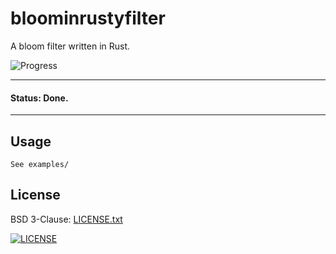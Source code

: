 # bloominrustyfilter

A bloom filter written in Rust.

![Progress](http://progressed.io/bar/100?title=done)

---
#### Status: Done.
----

## Usage
```
See examples/
```

## License
BSD 3-Clause: [LICENSE.txt](LICENSE.txt)

[<img alt="LICENSE" src="http://img.shields.io/pypi/l/Django.svg?style=flat-square"/>](LICENSE.txt)
